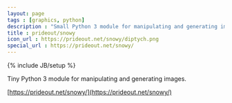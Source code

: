 ```yaml
---
layout: page
tags : [graphics, python]
description : "Small Python 3 module for manipulating and generating images."
title : prideout/snowy
icon_url : https://prideout.net/snowy/diptych.png
special_url : https://prideout.net/snowy/
---
```

{% include JB/setup %}

Tiny Python 3 module for manipulating and generating images.

[https://prideout.net/snowy/](https://prideout.net/snowy/)
